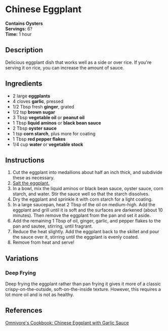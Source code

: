 # Chinese Eggplant

**Contains Oysters**  
**Servings:** 6?  
**Time:** 1 hour

## Description

Delicious eggplant dish that works well as a side or over rice. If you're serving it on rice, you can increase the amount of sauce.

## Ingredients

- 2 large **eggplants**
- 4 cloves **garlic**, pressed
- 1/2 Tbsp fresh **ginger**, grated
- 1/2 tsp **brown sugar**
- 3 Tbsp **vegetable oil** or **peanut oil**
- 1 Tbsp **liquid aminos** or **black bean sauce**
- 2 Tbsp **oyster sauce**
- 1 tsp **corn starch**, plus more for coating
- 1 Tbsp **red pepper flakes**
- 1/4 cup **water** or **vegetable stock**

## Instructions

1. Cut the eggplant into medallions about half an inch thick, and subdivide these as necessary.
2. [Salt the eggplant.](../README.md#Salting%20Eggplant)
3. In a bowl, mix the liquid aminos or black bean sauce, oyster sauce, corn starch, and water. Stir the sauce well so that the starch dissolves.
4. Dry the eggplant and sprinkle it with corn starch for a light coating.
5. In a large saucepan, heat 2 Tbsp of the oil on medium-high. Add the eggplant and grill until it is soft and the surfaces are darkened (about 10 minutes). Then remove the eggplant from the pan and set it aside.
6. Add the remaining 1 Tbsp of oil, ginger, garlic, and pepper flakes to the pan and sautee, stirring, until fragrant.
7. Reduce the heat slightly. Add the eggplant back to the skillet and pour the sauce over it, stirring until the eggplant is evenly coated.
8. Remove from heat and serve!

## Variations

### Deep Frying

Deep frying the eggplant rather than pan frying it gives it more of a classic crispy-on-the-outside, soft-on-the-inside texture. However, this requires a lot more oil and is not as healthy.

## References

[Omnivore's Cookbook: Chinese Eggplant with Garlic Sauce](https://omnivorescookbook.com/chinese-eggplant-with-garlic-sauce)